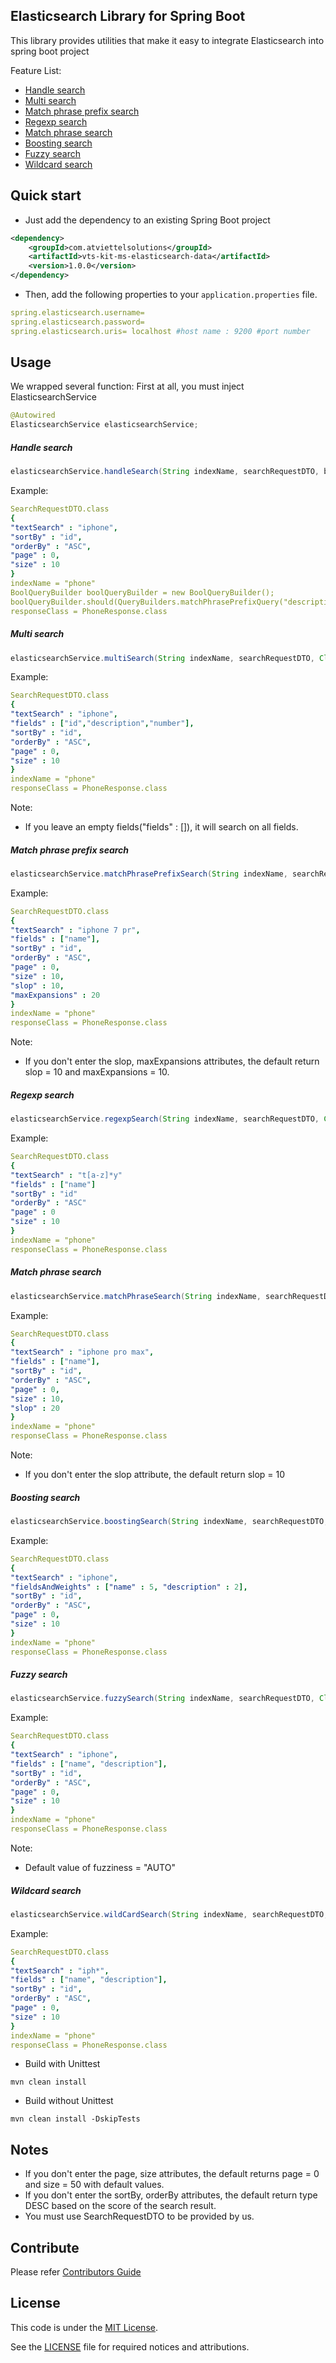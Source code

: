 Elasticsearch Library for Spring Boot
-------
This library provides utilities that make it easy to integrate Elasticsearch into spring boot project

Feature List:
* [Handle search](#Handle-search)
* [Multi search](#Multi-search)
* [Match phrase prefix search](#Match-phrase-prefix-search)
* [Regexp search](#Regexp-search)
* [Match phrase search](#Match-phrase-search)
* [Boosting search](#Boosting-search)
* [Fuzzy search](#Fuzzy-search)
* [Wildcard search](#Wildcard-search)

Quick start
-------
* Just add the dependency to an existing Spring Boot project
```xml
<dependency>
    <groupId>com.atviettelsolutions</groupId>
    <artifactId>vts-kit-ms-elasticsearch-data</artifactId>
    <version>1.0.0</version>
</dependency>
```

* Then, add the following properties to your `application.properties` file.
```yaml
spring.elasticsearch.username=
spring.elasticsearch.password=
spring.elasticsearch.uris= localhost #host name : 9200 #port number
```

Usage
-------
We wrapped several function: First at all, you must inject ElasticsearchService
```java
@Autowired
ElasticsearchService elasticsearchService;
```
##### Handle search
```java
elasticsearchService.handleSearch(String indexName, searchRequestDTO, boolQueryBuilder, Class responseClass);
```

Example:
```yaml
SearchRequestDTO.class
{
"textSearch" : "iphone",
"sortBy" : "id",
"orderBy" : "ASC",
"page" : 0,
"size" : 10
}
indexName = "phone"
BoolQueryBuilder boolQueryBuilder = new BoolQueryBuilder();
boolQueryBuilder.should(QueryBuilders.matchPhrasePrefixQuery("description", textSearch).slop(10).maxExpansions(10));
responseClass = PhoneResponse.class
```

##### Multi search
```java
elasticsearchService.multiSearch(String indexName, searchRequestDTO, Class responseClass);
```

Example:
```yaml
SearchRequestDTO.class
{
"textSearch" : "iphone",
"fields" : ["id","description","number"],
"sortBy" : "id",
"orderBy" : "ASC",
"page" : 0,
"size" : 10
}
indexName = "phone"
responseClass = PhoneResponse.class
```
Note:
- If you leave an empty fields("fields" : []), it will search on all fields.

##### Match phrase prefix search
```java
elasticsearchService.matchPhrasePrefixSearch(String indexName, searchRequestDTO, Class responseClass);
```

Example:
```yaml
SearchRequestDTO.class
{
"textSearch" : "iphone 7 pr",
"fields" : ["name"],
"sortBy" : "id",
"orderBy" : "ASC",
"page" : 0,
"size" : 10,
"slop" : 10,
"maxExpansions" : 20
}
indexName = "phone"
responseClass = PhoneResponse.class
```
Note:
- If you don't enter the slop, maxExpansions attributes, the default return slop = 10 and maxExpansions = 10.

##### Regexp search
```java
elasticsearchService.regexpSearch(String indexName, searchRequestDTO, Class responseClass);
```

Example:
```yaml
SearchRequestDTO.class
{
"textSearch" : "t[a-z]*y"
"fields" : ["name"]
"sortBy" : "id"
"orderBy" : "ASC"
"page" : 0
"size" : 10
}
indexName = "phone"
responseClass = PhoneResponse.class
```

##### Match phrase search
```java
elasticsearchService.matchPhraseSearch(String indexName, searchRequestDTO, Class responseClass);
```

Example:
```yaml
SearchRequestDTO.class
{
"textSearch" : "iphone pro max",
"fields" : ["name"],
"sortBy" : "id",
"orderBy" : "ASC",
"page" : 0,
"size" : 10,
"slop" : 20
}
indexName = "phone"
responseClass = PhoneResponse.class
```
Note:
- If you don't enter the slop attribute, the default return slop = 10

##### Boosting search
```java
elasticsearchService.boostingSearch(String indexName, searchRequestDTO, Class responseClass);
```

Example:
```yaml
SearchRequestDTO.class
{
"textSearch" : "iphone",
"fieldsAndWeights" : ["name" : 5, "description" : 2],
"sortBy" : "id",
"orderBy" : "ASC",
"page" : 0,
"size" : 10
}
indexName = "phone"
responseClass = PhoneResponse.class
```

##### Fuzzy search
```java
elasticsearchService.fuzzySearch(String indexName, searchRequestDTO, Class responseClass);
```

Example:
```yaml
SearchRequestDTO.class
{
"textSearch" : "iphone",
"fields" : ["name", "description"],
"sortBy" : "id",
"orderBy" : "ASC",
"page" : 0,
"size" : 10
}
indexName = "phone"
responseClass = PhoneResponse.class
```
Note:
- Default value of fuzziness = "AUTO"

##### Wildcard search
```java
elasticsearchService.wildCardSearch(String indexName, searchRequestDTO, Class responseClass);
```

Example:
```yaml
SearchRequestDTO.class
{
"textSearch" : "iph*",
"fields" : ["name", "description"],
"sortBy" : "id",
"orderBy" : "ASC",
"page" : 0,
"size" : 10
}
indexName = "phone"
responseClass = PhoneResponse.class
```

* Build with Unittest
```shell script
mvn clean install
```

* Build without Unittest
```shell script
mvn clean install -DskipTests
```

Notes
-------
- If you don't enter the page, size attributes, the default returns page = 0 and size = 50 with default values.
- If you don't enter the sortBy, orderBy attributes, the default return type DESC based on the score of the search result.
- You must use SearchRequestDTO to be provided by us.

Contribute
-------
Please refer [Contributors Guide](CONTRIBUTING.md)

License
-------
This code is under the [MIT License](https://opensource.org/licenses/MIT).

See the [LICENSE](LICENSE) file for required notices and attributions.
